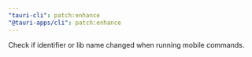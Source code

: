 ```yaml
---
"tauri-cli": patch:enhance
"@tauri-apps/cli": patch:enhance
---
```


Check if identifier or lib name changed when running mobile commands.
